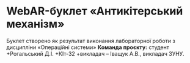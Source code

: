 # WebAR-буклет «Антикітерський механізм»
Буклет створено як результат виконання лабораторної роботи з дисципліни
«Операційні системи»
**Команда проєкту:**
студент
+Рогальський Д.І.
+КІт-32
+викладач – Іващук А.В., викладач ЗУНУ.
